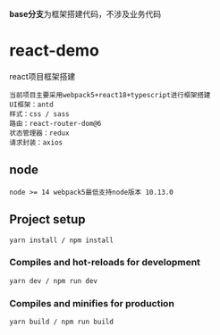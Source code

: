 **base分支**为框架搭建代码，不涉及业务代码
# react-demo
react项目框架搭建

```
当前项目主要采用webpack5+react18+typescript进行框架搭建
UI框架：antd
样式：css / sass
路由：react-router-dom@6
状态管理器：redux
请求封装：axios
```

## node

```
node >= 14 webpack5最低支持node版本 10.13.0
```

## Project setup

```
yarn install / npm install
```

### Compiles and hot-reloads for development

```
yarn dev / npm run dev
```

### Compiles and minifies for production

```
yarn build / npm run build
```
